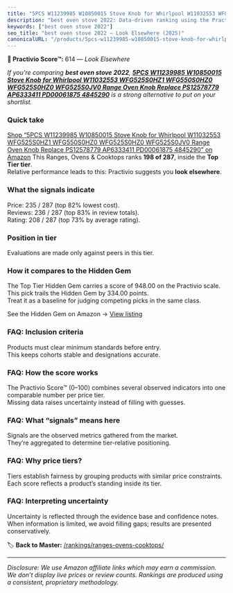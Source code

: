 ```yaml
---
title: "5PCS W11239985 W10850015 Stove Knob for Whirlpool W11032553 WFG525S0HZ1 WFG550S0HZ0 WFG525S0HZ0 WFG525S0JV0 Range Oven Knob Replace PS12578779 AP6333411 PD00061875 4845290"
description: "best oven stove 2022: Data-driven ranking using the Practivio Score™. Positioned by quality, value, demand, findability, momentum."
keywords: ["best oven stove 2022"]
seo_title: "best oven stove 2022 — Look Elsewhere (2025)"
canonicalURL: "/products/5pcs-w11239985-w10850015-stove-knob-for-whirlpool-w11032553-wfg525s0hz1-wfg550s0hz0-wfg525s0hz0-wfg525s0jv0-range-oven-knob-replace-ps12578779-ap6333411-pd00061875-4845290-B0F5MDRFS7/"
---
```


**🚫 Practivio Score™:** 614 — _Look Elsewhere_


*If you're comparing **best oven stove 2022**, **[5PCS W11239985 W10850015 Stove Knob for Whirlpool W11032553 WFG525S0HZ1 WFG550S0HZ0 WFG525S0HZ0 WFG525S0JV0 Range Oven Knob Replace PS12578779 AP6333411 PD00061875 4845290](https://www.amazon.com/dp/B0F5MDRFS7?tag=practivio-20)** is a strong alternative to put on your shortlist.*
### Quick take
[Shop “5PCS W11239985 W10850015 Stove Knob for Whirlpool W11032553 WFG525S0HZ1 WFG550S0HZ0 WFG525S0HZ0 WFG525S0JV0 Range Oven Knob Replace PS12578779 AP6333411 PD00061875 4845290” on Amazon](https://www.amazon.com/dp/B0F5MDRFS7?tag=practivio-20)
This Ranges, Ovens & Cooktops ranks **198 of 287**, inside the **Top Tier tier**.  
Relative performance leads to this: Practivio suggests you **look elsewhere**.

### What the signals indicate
Price: 235 / 287 (top 82% lowest cost).  
Reviews: 236 / 287 (top 83% in review totals).  
Rating: 208 / 287 (top 73% by average rating).  

### Position in tier
Evaluations are made only against peers in this tier.

### How it compares to the Hidden Gem
The Top Tier Hidden Gem carries a score of 948.00 on the Practivio scale.  
This pick trails the Hidden Gem by 334.00 points.  
Treat it as a baseline for judging competing picks in the same class.  

See the Hidden Gem on Amazon → [View listing](https://www.amazon.com/dp/B0002YTM0I?tag=practivio-20)

### FAQ: Inclusion criteria
Products must clear minimum standards before entry.  
This keeps cohorts stable and designations accurate.

### FAQ: How the score works
The Practivio Score™ (0–100) combines several observed indicators into one comparable number per price tier.  
Missing data raises uncertainty instead of filling with guesses.

### FAQ: What “signals” means here
Signals are the observed metrics gathered from the market.  
They’re aggregated to determine tier-relative positioning.

### FAQ: Why price tiers?
Tiers establish fairness by grouping products with similar price constraints.  
Each score reflects a product’s standing inside its tier.

### FAQ: Interpreting uncertainty
Uncertainty is reflected through the evidence base and confidence notes.  
When information is limited, we avoid filling gaps; results are presented conservatively.


🏷️ **Back to Master:** [/rankings/ranges-ovens-cooktops/](/rankings/ranges-ovens-cooktops/)

---
_Disclosure: We use Amazon affiliate links which may earn a commission. We don’t display live prices or review counts. Rankings are produced using a consistent, proprietary methodology._
